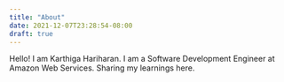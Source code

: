 ```yaml
---
title: "About"
date: 2021-12-07T23:28:54-08:00
draft: true
---
```


Hello! I am Karthiga Hariharan. I am a Software Development Engineer at Amazon Web Services. Sharing my learnings here.
